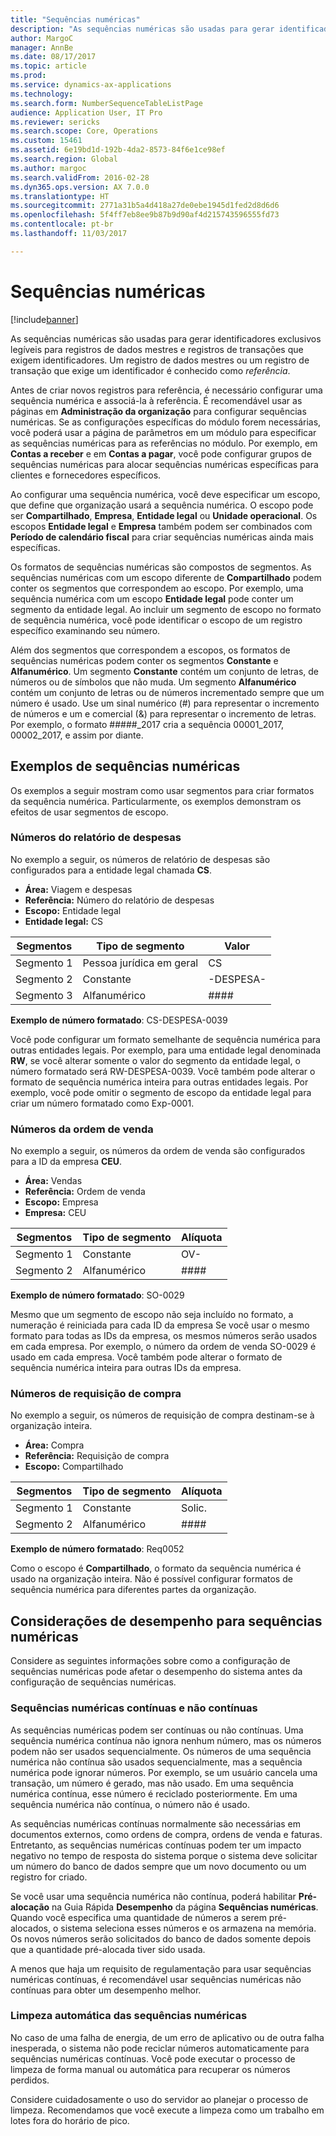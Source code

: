 ```yaml
---
title: "Sequências numéricas"
description: "As sequências numéricas são usadas para gerar identificadores exclusivos legíveis para registros de dados mestres e registros de transações que exigem identificadores."
author: MargoC
manager: AnnBe
ms.date: 08/17/2017
ms.topic: article
ms.prod: 
ms.service: dynamics-ax-applications
ms.technology: 
ms.search.form: NumberSequenceTableListPage
audience: Application User, IT Pro
ms.reviewer: sericks
ms.search.scope: Core, Operations
ms.custom: 15461
ms.assetid: 6e19bd1d-192b-4da2-8573-84f6e1ce98ef
ms.search.region: Global
ms.author: margoc
ms.search.validFrom: 2016-02-28
ms.dyn365.ops.version: AX 7.0.0
ms.translationtype: HT
ms.sourcegitcommit: 2771a31b5a4d418a27de0ebe1945d1fed2d8d6d6
ms.openlocfilehash: 5f4ff7eb8ee9b87b9d90af4d215743596555fd73
ms.contentlocale: pt-br
ms.lasthandoff: 11/03/2017

---
```


# <a name="number-sequences"></a>Sequências numéricas

[!include[banner](../includes/banner.md)]


As sequências numéricas são usadas para gerar identificadores exclusivos legíveis para registros de dados mestres e registros de transações que exigem identificadores. Um registro de dados mestres ou um registro de transação que exige um identificador é conhecido como *referência*.

Antes de criar novos registros para referência, é necessário configurar uma sequência numérica e associá-la à referência. É recomendável usar as páginas em **Administração da organização** para configurar sequências numéricas. Se as configurações específicas do módulo forem necessárias, você poderá usar a página de parâmetros em um módulo para especificar as sequências numéricas para as referências no módulo. Por exemplo, em **Contas a receber** e em **Contas a pagar**, você pode configurar grupos de sequências numéricas para alocar sequências numéricas específicas para clientes e fornecedores específicos. 

Ao configurar uma sequência numérica, você deve especificar um escopo, que define que organização usará a sequência numérica. O escopo pode ser **Compartilhado**, **Empresa**, **Entidade legal** ou **Unidade operacional**. Os escopos **Entidade legal** e **Empresa** também podem ser combinados com **Período de calendário fiscal** para criar sequências numéricas ainda mais específicas. 

Os formatos de sequências numéricas são compostos de segmentos. As sequências numéricas com um escopo diferente de **Compartilhado** podem conter os segmentos que correspondem ao escopo. Por exemplo, uma sequência numérica com um escopo **Entidade legal** pode conter um segmento da entidade legal. Ao incluir um segmento de escopo no formato de sequência numérica, você pode identificar o escopo de um registro específico examinando seu número. 

Além dos segmentos que correspondem a escopos, os formatos de sequências numéricas podem conter os segmentos **Constante** e **Alfanumérico**. Um segmento **Constante** contém um conjunto de letras, de números ou de símbolos que não muda. Um segmento **Alfanumérico** contém um conjunto de letras ou de números incrementado sempre que um número é usado. Use um sinal numérico (\#) para representar o incremento de números e um e comercial (&) para representar o incremento de letras. Por exemplo, o formato \#\#\#\#\#\_2017 cria a sequência 00001\_2017, 00002\_2017, e assim por diante.

<a name="number-sequence-examples"></a>Exemplos de sequências numéricas
------------------------

Os exemplos a seguir mostram como usar segmentos para criar formatos da sequência numérica. Particularmente, os exemplos demonstram os efeitos de usar segmentos de escopo.

### <a name="expense-report-numbers"></a>Números do relatório de despesas

No exemplo a seguir, os números de relatório de despesas são configurados para a entidade legal chamada **CS**. 

- **Área:** Viagem e despesas 
- **Referência:** Número do relatório de despesas 
- **Escopo:** Entidade legal 
- **Entidade legal:** CS

| Segmentos  | Tipo de segmento | Valor     |
|-----------|--------------|-----------|
| Segmento 1 | Pessoa jurídica em geral | CS        |
| Segmento 2 | Constante     | -DESPESA- |
| Segmento 3 | Alfanumérico | \#\#\#\#  |

**Exemplo de número formatado**: CS-DESPESA-0039 

Você pode configurar um formato semelhante de sequência numérica para outras entidades legais. Por exemplo, para uma entidade legal denominada **RW**, se você alterar somente o valor do segmento da entidade legal, o número formatado será RW-DESPESA-0039. Você também pode alterar o formato de sequência numérica inteira para outras entidades legais. Por exemplo, você pode omitir o segmento de escopo da entidade legal para criar um número formatado como Exp-0001.

### <a name="sales-order-numbers"></a>Números da ordem de venda

No exemplo a seguir, os números da ordem de venda são configurados para a ID da empresa **CEU**. 

- **Área:** Vendas 
- **Referência:** Ordem de venda 
- **Escopo:** Empresa 
- **Empresa:** CEU

| Segmentos  | Tipo de segmento | Alíquota    |
|-----------|--------------|----------|
| Segmento 1 | Constante     | OV-      |
| Segmento 2 | Alfanumérico | \#\#\#\# |

**Exemplo de número formatado**: SO-0029 

Mesmo que um segmento de escopo não seja incluído no formato, a numeração é reiniciada para cada ID da empresa Se você usar o mesmo formato para todas as IDs da empresa, os mesmos números serão usados em cada empresa. Por exemplo, o número da ordem de venda SO-0029 é usado em cada empresa. Você também pode alterar o formato de sequência numérica inteira para outras IDs da empresa.

### <a name="purchase-requisition-numbers"></a>Números de requisição de compra

No exemplo a seguir, os números de requisição de compra destinam-se à organização inteira. 

- **Área:** Compra 
- **Referência:** Requisição de compra 
- **Escopo:** Compartilhado

| Segmentos  | Tipo de segmento | Alíquota    |
|-----------|--------------|----------|
| Segmento 1 | Constante     | Solic.      |
| Segmento 2 | Alfanumérico | \#\#\#\# |

**Exemplo de número formatado**: Req0052 

Como o escopo é **Compartilhado**, o formato da sequência numérica é usado na organização inteira. Não é possível configurar formatos de sequência numérica para diferentes partes da organização. 

<a name="performance-considerations-for-number-sequences"></a>Considerações de desempenho para sequências numéricas
-----------------------------------------------

Considere as seguintes informações sobre como a configuração de sequências numéricas pode afetar o desempenho do sistema antes da configuração de sequências numéricas.

### <a name="continuous-and-non-continuous-number-sequences"></a>Sequências numéricas contínuas e não contínuas

As sequências numéricas podem ser contínuas ou não contínuas. Uma sequência numérica contínua não ignora nenhum número, mas os números podem não ser usados sequencialmente. Os números de uma sequência numérica não contínua são usados sequencialmente, mas a sequência numérica pode ignorar números. Por exemplo, se um usuário cancela uma transação, um número é gerado, mas não usado. Em uma sequência numérica contínua, esse número é reciclado posteriormente. Em uma sequência numérica não contínua, o número não é usado. 

As sequências numéricas contínuas normalmente são necessárias em documentos externos, como ordens de compra, ordens de venda e faturas. Entretanto, as sequências numéricas contínuas podem ter um impacto negativo no tempo de resposta do sistema porque o sistema deve solicitar um número do banco de dados sempre que um novo documento ou um registro for criado. 

Se você usar uma sequência numérica não contínua, poderá habilitar **Pré-alocação** na Guia Rápida **Desempenho** da página **Sequências numéricas**. Quando você especifica uma quantidade de números a serem pré-alocados, o sistema seleciona esses números e os armazena na memória. Os novos números serão solicitados do banco de dados somente depois que a quantidade pré-alocada tiver sido usada. 

A menos que haja um requisito de regulamentação para usar sequências numéricas contínuas, é recomendável usar sequências numéricas não contínuas para obter um desempenho melhor.

### <a name="automatic-cleanup-of-number-sequences"></a>Limpeza automática das sequências numéricas

No caso de uma falha de energia, de um erro de aplicativo ou de outra falha inesperada, o sistema não pode reciclar números automaticamente para sequências numéricas contínuas. Você pode executar o processo de limpeza de forma manual ou automática para recuperar os números perdidos. 

Considere cuidadosamente o uso do servidor ao planejar o processo de limpeza. Recomendamos que você execute a limpeza como um trabalho em lotes fora do horário de pico.







